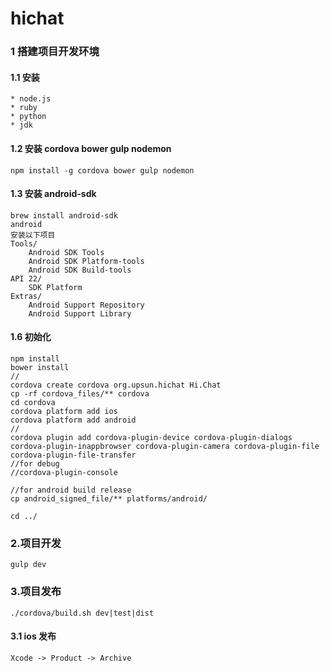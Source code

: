 hichat
==========

### 1 搭建项目开发环境

#### 1.1 安装
    * node.js
    * ruby
    * python
    * jdk
#### 1.2 安装 cordova bower gulp nodemon
    npm install -g cordova bower gulp nodemon
#### 1.3 安装 android-sdk 
    brew install android-sdk
    android 
    安装以下项目
    Tools/
        Android SDK Tools
        Android SDK Platform-tools
        Android SDK Build-tools
    API 22/
        SDK Platform
    Extras/
        Android Support Repository
        Android Support Library
#### 1.6 初始化
    npm install
    bower install
    //
    cordova create cordova org.upsun.hichat Hi.Chat
    cp -rf cordova_files/** cordova
    cd cordova
    cordova platform add ios
    cordova platform add android
    //
    cordova plugin add cordova-plugin-device cordova-plugin-dialogs cordova-plugin-inappbrowser cordova-plugin-camera cordova-plugin-file cordova-plugin-file-transfer
    //for debug 
    //cordova-plugin-console
    
    //for android build release       
    cp android_signed_file/** platforms/android/
    
    cd ../
    
### 2.项目开发
    gulp dev

### 3.项目发布
    ./cordova/build.sh dev|test|dist
    
#### 3.1 ios 发布
    Xcode -> Product -> Archive



